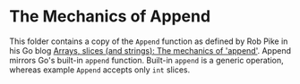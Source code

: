 # The Mechanics of Append
This folder contains a copy of the `Append` function as defined by Rob Pike in his Go blog [Arrays, slices (and strings): The mechanics of 'append'](https://go.dev/blog/slices). 
Append mirrors Go's built-in `append` function. Built-in `append` is a generic operation, whereas example `Append` accepts only `int` slices.
